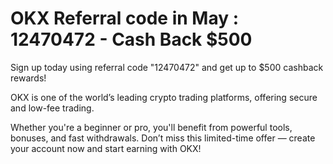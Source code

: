 # OKX Referral code in May : 12470472  - Cash Back $500
Sign up today using referral code "12470472" and get up to $500 cashback rewards!

OKX is one of the world’s leading crypto trading platforms, offering secure and low-fee trading.


Whether you're a beginner or pro, you'll benefit from powerful tools, bonuses, and fast withdrawals.
Don’t miss this limited-time offer — create your account now and start earning with OKX!
